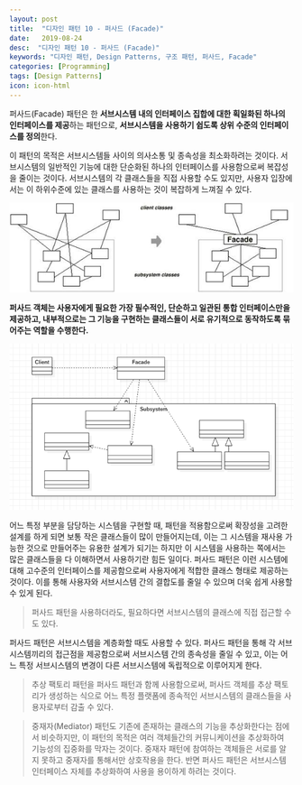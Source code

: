 ```yaml
---
layout: post
title:  "디자인 패턴 10 - 퍼사드 (Facade)"
date:   2019-08-24
desc:  "디자인 패턴 10 - 퍼사드 (Facade)"
keywords: "디자인 패턴, Design Patterns, 구조 패턴, 퍼사드, Facade"
categories: [Programming]
tags: [Design Patterns]
icon: icon-html
---
```


퍼사드(Facade) 패턴은 한 **서브시스템 내의 인터페이스 집합에 대한 획일화된 하나의 인터페이스를 제공**하는 패턴으로, **서브시스템을 사용하기 쉽도록 상위 수준의 인터페이스를 정의**한다.

이 패턴의 목적은 서브시스템들 사이의 의사소통 및 종속성을 최소화하려는 것이다. 서브시스템의 일반적인 기능에 대한 단순화된 하나의 인터페이스를 사용함으로써 복잡성을 줄이는 것이다. 서브시스템의 각 클래스들을 직접 사용할 수도 있지만, 사용자 입장에서는 이 하위수준에 있는 클래스를 사용하는 것이 복잡하게 느껴질 수 있다.

![00.png](/static/assets/img/blog/programming/2019-08-24-design_patterns_10/00.png)

**퍼사드 객체는 사용자에게 필요한 가장 필수적인, 단순하고 일관된 통합 인터페이스만을 제공하고, 내부적으로는 그 기능을 구현하는 클래스들이 서로 유기적으로 동작하도록 묶어주는 역할을 수행한다.**

![01.png](/static/assets/img/blog/programming/2019-08-24-design_patterns_10/01.png)

어느 특정 부분을 담당하는 시스템을 구현할 때, 패턴을 적용함으로써 확장성을 고려한 설계를 하게 되면 보통 작은 클래스들이 많이 만들어지는데, 이는 그 시스템을 재사용 가능한 것으로 만들어주는 유용한 설계가 되기는 하지만 이 시스템을 사용하는 쪽에서는 많은 클래스들을 다 이해하면서 사용하기란 힘든 일이다. 퍼사드 패턴은 이런 시스템에 대해 고수준의 인터페이스를 제공함으로써 사용자에게 적합한 클래스 형태로 제공하는 것이다. 이를 통해 사용자와 서브시스템 간의 결합도를 줄일 수 있으며 더욱 쉽게 사용할 수 있게 된다.

> 퍼사드 패턴을 사용하더라도, 필요하다면 서브시스템의 클래스에 직접 접근할 수도 있다.

퍼사드 패턴은 서브시스템을 계층화할 때도 사용할 수 있다. 퍼사드 패턴을 통해 각 서브시스템끼리의 접근점을 제공함으로써 서브시스템 간의 종속성을 줄일 수 있고, 이는 어느 특정 서브시스템의 변경이 다른 서브시스템에 독립적으로 이루어지게 한다.

> 추상 팩토리 패턴을 퍼사드 패턴과 함께 사용함으로써, 퍼사드 객체를 추상 팩토리가 생성하는 식으로 어느 특정 플랫폼에 종속적인 서브시스템의 클래스들을 사용자로부터 감출 수 있다.

> 중재자(Mediator) 패턴도 기존에 존재하는 클래스의 기능을 추상화한다는 점에서 비슷하지만, 이 패턴의 목적은 여러 객체들간의 커뮤니케이션을 추상화하여 기능성의 집중화를 막자는 것이다. 중재자 패턴에 참여하는 객체들은 서로를 알지 못하고 중재자를 통해서만 상호작용을 한다. 반면 퍼사드 패턴은 서브시스템 인터페이스 자체를 추상화하여 사용을 용이하게 하려는 것이다.

